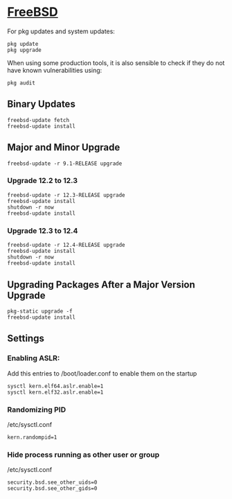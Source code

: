 # [FreeBSD](https://www.freebsd.org)
For pkg updates and system updates:
```
pkg update
pkg upgrade
```

When using some production tools, it is also sensible to check if they do not have known vulnerabilities using:
```
pkg audit
```

## Binary Updates
```
freebsd-update fetch
freebsd-update install
```

## Major and Minor Upgrade
```
freebsd-update -r 9.1-RELEASE upgrade
```
### Upgrade 12.2 to 12.3
```
freebsd-update -r 12.3-RELEASE upgrade
freebsd-update install
shutdown -r now
freebsd-update install
```

### Upgrade 12.3 to 12.4
```
freebsd-update -r 12.4-RELEASE upgrade
freebsd-update install
shutdown -r now
freebsd-update install
```

##  Upgrading Packages After a Major Version Upgrade
```
pkg-static upgrade -f
freebsd-update install
```

## Settings

### Enabling ASLR:
Add this entries to /boot/loader.conf to enable them on the startup
```
sysctl kern.elf64.aslr.enable=1
sysctl kern.elf32.aslr.enable=1
```

### Randomizing PID
/etc/sysctl.conf
```
kern.randompid=1
```

### Hide process running as other user or group
/etc/sysctl.conf
```
security.bsd.see_other_uids=0
security.bsd.see_other_gids=0
```
